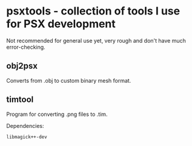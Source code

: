 # psxtools - collection of tools I use for PSX development

Not recommended for general use yet, very rough and don't have much error-checking.

## obj2psx

Converts from .obj to custom binary mesh format.

## timtool

Program for converting .png files to .tim.

Dependencies:

```
libmagick++-dev
```
